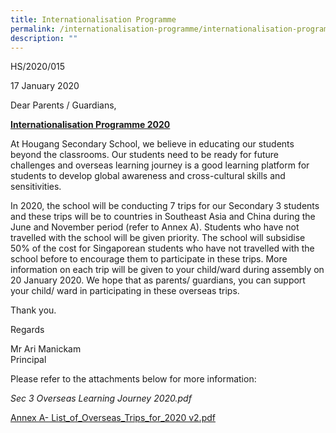 ```yaml
---
title: Internationalisation Programme
permalink: /internationalisation-programme/internationalisation-programme/
description: ""
---
```

HS/2020/015

17 January 2020

Dear Parents / Guardians,

  

**<u>Internationalisation Programme 2020</u>**

  

At Hougang Secondary School, we believe in educating our students beyond the classrooms. Our students need to be ready for future challenges and overseas learning journey is a good learning platform for students to develop global awareness and cross-cultural skills and sensitivities.

  

In 2020, the school will be conducting 7 trips for our Secondary 3 students and these trips will be to countries in Southeast Asia and China during the June and November period (refer to Annex A). Students who have not travelled with the school will be given priority. The school will subsidise 50% of the cost for Singaporean students who have not travelled with the school before to encourage them to participate in these trips. More information on each trip will be given to your child/ward during assembly on 20 January 2020. We hope that as parents/ guardians, you can support your child/ ward in participating in these overseas trips.


Thank you.

Regards

Mr Ari Manickam   
Principal

  

  

  

  

Please refer to the attachments below for more information:

  
_Sec 3 Overseas Learning Journey 2020.pdf_

  

[Annex A- List\_of\_Overseas\_Trips\_for\_2020 v2.pdf](/files/Annex%20A-%20List_of_Overseas_Trips_for_2020%20v2.pdf)